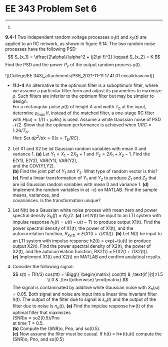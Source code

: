 # EE 343 Problem Set 6
---

1. 
__9.4-1__ Two independent random voltage processes $x_1(t)$ and $x_2(t)$ are applied to an RC network, as shown in figure 9.14. The two random noise processes have the following PSD:
$$
    S_{x_1} = \dfrac{2\alpha}{\alpha^2 + (j2\pi f)^2} \qquad S_{x_2} = K
$$
Find the PSD and the power $P_y$ of the output random process y(t).

![[College/EE 343/_attachments/PS6_2021-11-11 17.41.01.excalidraw.md]]

- __11.1-4__ An alternative to the optimum filter is a suboptimum filter, where we assume a particular filter form and adjust its parameters to maximize $\rho$. Such filters are inferior to the optimum filter but may be simpler to design.
\
For a rectangular pulse $p(t)$ of height $A$ and width $T_b$ at the input, determine $\rho_{max}$ if, instead of the matched filter, a one-stage RC filter with $H(\omega) = 1/(1 + j\omega Rc)$ is used. Assume a white Gaussian noise of PSD $\mathcal{N}/2$. Show that the optimum performance is achieved when $1/RC = 1.26/T_b$.
\
_Hint_: Set $d\rho^2/dx = 0 (x = T_b/RC)$.

2) Let X1 and X2 be iid Gaussian random variables with mean 0 and variance 1.
__(a)__ Let $Y_1 = X_1 −2X_2 + 1$ and $Y_2 = 2X_1 + X_2 −1$. Find the E(Y1), E(Y2), VAR(Y1), VAR(Y2),  
and the COV(Y1,Y2).  
__(b)__ Find the joint pdf of $Y_1$ and $Y_2$. What type of random vector is this?  
__(c)__ Find a linear transformation of $Y_1$ and $Y_2$ to produce $Z_1$ and $Z_2$ that are iid Gaussian random variables with mean 0 and variance 1.
__(d)__ Implement the random variables in a) -c) on MATLAB. Find the sample means, variances, and  
covariances. Is the transformation unique?

3) Let N(t) be a Gaussian white noise process with mean zero and power spectral density $S_N (f) = N_0/2$.
__(a)__ Let N(t) be input to an LTI system with impulse response $h_1(t) = u(t) − u(t − T)$ to produce output X1(t). Find the power spectral density of X1(t), the power of X1(t), and the autocorrelation function, $R_{X_1(τ)} = E(X1(t + τ)X1(t))$.
__(b)__ Let N(t) be input to an LTI system with impulse response h2(t) = exp(−t)u(t) to produce output X2(t). Find the power spectral density of X2(t), the power of X2(t), and the autocorrelation function, RX2(τ) = E(X2(t + τ)X2(t)).  
__(c)__ Implement X1(t) and X2(t) on MATLAB and confirm analytical results.

4) Consider the following signal:  
$$
s(t) = Π(t/3) cos(πt) = \Bigg\{ \begin{matrix}
    cos(πt) & ,\text{if }|t|≤1.5 \\
    0 & ,\text{otherwise}
\end{matrix}
$$
The signal is contaminated by additive white Gaussian noise with $S_n(ω) = 0.05$. Both signal and noise are input into a linear time invariant filter h(t). The output of the filter due to signal is $s_o(t)$ and the output of the filter due to noise is $n_o(t)$.
__(a)__ Find the impulse response h∗(t) of the optimal filter that maximizes  
(SNR)o = so2(0.5)/Pno  
at time T = 0.5.  
__(b)__ Compute the (SNR)o, Pno, and so(0.5).  
__(c)__ Now assume the filter must be causal. If h(t) = h∗(t)u(t) compute the (SNR)o, Pno, and so(0.5)